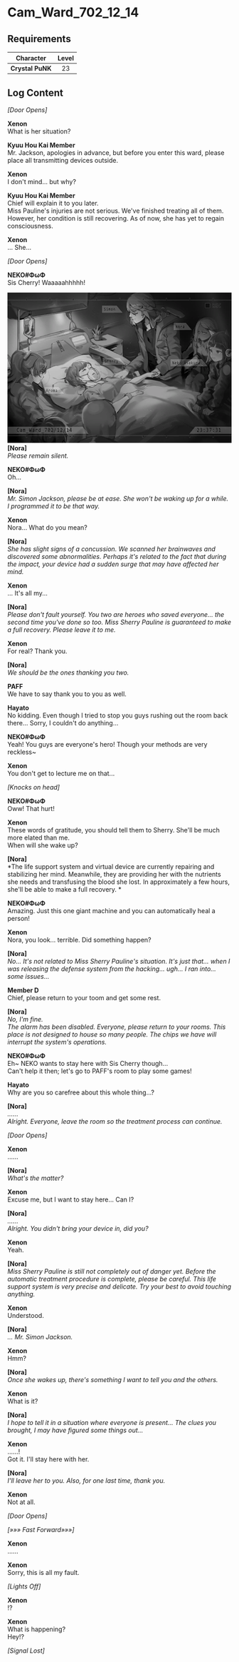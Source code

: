 # Cam_Ward_702_12_14
## Requirements
|   Character    |Level|
|----------------|:---:|
|**Crystal PuNK**| 23  |

## Log Content
*\[Door Opens\]*

**Xenon**<br>
What is her situation?

**Kyuu Hou Kai Member**<br>
Mr. Jackson, apologies in advance, but before you enter this ward, please place all transmitting devices outside.

**Xenon**<br>
I don't mind... but why?

**Kyuu Hou Kai Member**<br>
Chief will explain it to you later.<br>
Miss Pauline's injuries are not serious. We've finished treating all of them. However, her condition is still recovering. As of now, she has yet to regain consciousness.

**Xenon**<br>
... She...

*\[Door Opens\]*

**NEKO#ΦωΦ**<br>
Sis Cherry! Waaaaahhhhh!

![cpos3101.png](./attachments/cpos3101.png)
**[Nora]**<br>
*Please remain silent.*

**NEKO#ΦωΦ**<br>
Oh...

**[Nora]**<br>
*Mr. Simon Jackson, please be at ease. She won't be waking up for a while. I programmed it to be that way.*

**Xenon**<br>
Nora... What do you mean?

**[Nora]**<br>
*She has slight signs of a concussion. We scanned her brainwaves and discovered some abnormalities. Perhaps it's related to the fact that during the impact, your device had a sudden surge that may have affected her mind.*

**Xenon**<br>
... It's all my...

**[Nora]**<br>
*Please don't fault yourself. You two are heroes who saved everyone... the second time you've done so too. Miss Sherry Pauline is guaranteed to make a full recovery. Please leave it to me.*

**Xenon**<br>
For real? Thank you.

**[Nora]**<br>
*We should be the ones thanking you two.*

**PAFF**<br>
We have to say thank you to you as well.

**Hayato**<br>
No kidding. Even though I tried to stop you guys rushing out the room back there... Sorry, I couldn't do anything...

**NEKO#ΦωΦ**<br>
Yeah! You guys are everyone's hero! Though your methods are very reckless\~

**Xenon**<br>
You don't get to lecture me on that...

*\[Knocks on head\]*

**NEKO#ΦωΦ**<br>
Oww! That hurt!

**Xenon**<br>
These words of gratitude, you should tell them to Sherry. She'll be much more elated than me. <br>
When will she wake up?

**[Nora]**<br>
*The life support system and virtual device are currently repairing and stabilizing her mind. Meanwhile, they are providing her with the nutrients she needs and transfusing the blood she lost. In approximately a few hours, she'll be able to make a full recovery. *

**NEKO#ΦωΦ**<br>
Amazing. Just this one giant machine and you can automatically heal a person!

**Xenon**<br>
Nora, you look... terrible. Did something happen?

**[Nora]**<br>
*No... It's not related to Miss Sherry Pauline's situation. It's just that... when I was releasing the defense system from the hacking... ugh... I ran into... some issues...*

**Member D**<br>
Chief, please return to your toom and get some rest.

**[Nora]**<br>
*No, I'm fine.<br>
The alarm has been disabled. Everyone, please return to your rooms. This place is not designed to house so many people. The chips we have will interrupt the system's operations.*

**NEKO#ΦωΦ**<br>
Eh\~ NEKO wants to stay here with Sis Cherry though...<br>
Can't help it then; let's go to PAFF's room to play some games!

**Hayato**<br>
Why are you so carefree about this whole thing...?

**[Nora]**<br>
*......<br>
Alright. Everyone, leave the room so the treatment process can continue.*

*\[Door Opens\]*

**Xenon**<br>
......

**[Nora]**<br>
*What's the matter?*

**Xenon**<br>
Excuse me, but I want to stay here... Can I?

**[Nora]**<br>
*......<br>
Alright. You didn't bring your device in, did you?*

**Xenon**<br>
Yeah.

**[Nora]**<br>
*Miss Sherry Pauline is still not completely out of danger yet. Before the automatic treatment procedure is complete, please be careful. This life support system is very precise and delicate. Try your best to avoid touching anything.*

**Xenon**<br>
Understood.

**[Nora]**<br>
*... Mr. Simon Jackson.*

**Xenon**<br>
Hmm?

**[Nora]**<br>
*Once she wakes up, there's something I want to tell you and the others.*

**Xenon**<br>
What is it?

**[Nora]**<br>
*I hope to tell it in a situation where everyone is present... The clues you brought, I may have figured some things out...*

**Xenon**<br>
......!<br>
Got it. I'll stay here with her.

**[Nora]**<br>
*I'll leave her to you. Also, for one last time, thank you.*

**Xenon**<br>
Not at all.

*\[Door Opens\]*

*[»»» Fast Forward»»»]*

**Xenon**<br>
......

**Xenon**<br>
Sorry, this is all my fault.

*\[Lights Off\]*

**Xenon**<br>
!?

**Xenon**<br>
What is happening?<br>
Hey!?

*[Signal Lost]*
